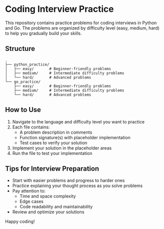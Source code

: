 # Coding Interview Practice

This repository contains practice problems for coding interviews in Python and Go. The problems are organized by difficulty level (easy, medium, hard) to help you gradually build your skills.

## Structure

```
.
├── python_practice/
│   ├── easy/       # Beginner-friendly problems
│   ├── medium/     # Intermediate difficulty problems
│   └── hard/       # Advanced problems
└── go_practice/
    ├── easy/       # Beginner-friendly problems
    ├── medium/     # Intermediate difficulty problems
    └── hard/       # Advanced problems
```

## How to Use

1. Navigate to the language and difficulty level you want to practice
2. Each file contains:
   - A problem description in comments
   - Function signature(s) with placeholder implementation
   - Test cases to verify your solution
3. Implement your solution in the placeholder areas
4. Run the file to test your implementation

## Tips for Interview Preparation

- Start with easier problems and progress to harder ones
- Practice explaining your thought process as you solve problems
- Pay attention to:
  - Time and space complexity
  - Edge cases
  - Code readability and maintainability
- Review and optimize your solutions

Happy coding! 